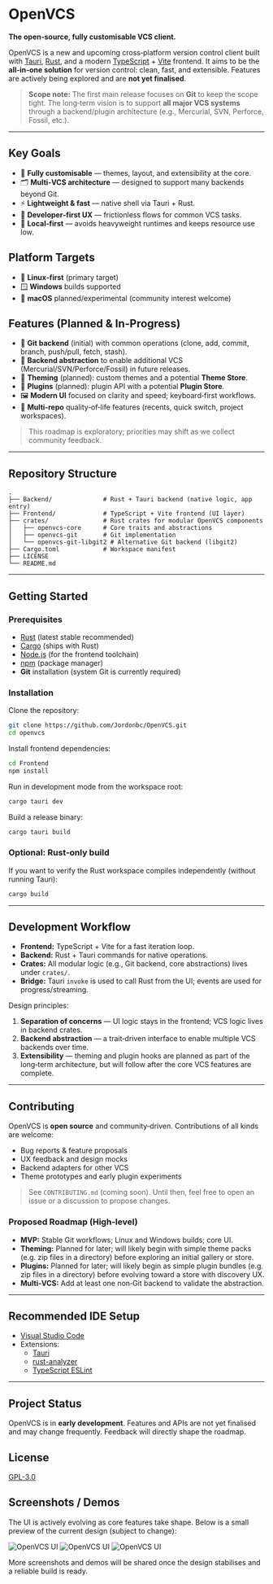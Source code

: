 # OpenVCS

**The open‑source, fully customisable VCS client.**

OpenVCS is a new and upcoming cross‑platform version control client built with [Tauri](https://tauri.app/), [Rust](https://www.rust-lang.org/), and a modern [TypeScript](https://www.typescriptlang.org/) + [Vite](https://vitejs.dev/) frontend. It aims to be the **all‑in‑one solution** for version control: clean, fast, and extensible. Features are actively being explored and are **not yet finalised**.

> **Scope note:** The first main release focuses on **Git** to keep the scope tight. The long‑term vision is to support **all major VCS systems** through a backend/plugin architecture (e.g., Mercurial, SVN, Perforce, Fossil, etc.).

---

## Key Goals

- 🧩 **Fully customisable** — themes, layout, and extensibility at the core.
- 🗂 **Multi‑VCS architecture** — designed to support many backends beyond Git.
- ⚡ **Lightweight & fast** — native shell via Tauri + Rust.
- 🧰 **Developer‑first UX** — frictionless flows for common VCS tasks.
- 🧱 **Local‑first** — avoids heavyweight runtimes and keeps resource use low.

## Platform Targets

- 🐧 **Linux‑first** (primary target)
- 🪟 **Windows** builds supported
- 🍏 **macOS** planned/experimental (community interest welcome)

## Features (Planned & In‑Progress)

- 🔗 **Git backend** (initial) with common operations (clone, add, commit, branch, push/pull, fetch, stash).
- 🔌 **Backend abstraction** to enable additional VCS (Mercurial/SVN/Perforce/Fossil) in future releases.
- 🎨 **Theming** (planned): custom themes and a potential **Theme Store**.
- 🧩 **Plugins** (planned): plugin API with a potential **Plugin Store**.
- 🖼 **Modern UI** focused on clarity and speed; keyboard‑first workflows.
- 📁 **Multi‑repo** quality‑of‑life features (recents, quick switch, project workspaces).

> This roadmap is exploratory; priorities may shift as we collect community feedback.

---

## Repository Structure

```
.
├── Backend/              # Rust + Tauri backend (native logic, app entry)
├── Frontend/             # TypeScript + Vite frontend (UI layer)
├── crates/               # Rust crates for modular OpenVCS components
│   ├── openvcs-core      # Core traits and abstractions
│   ├── openvcs-git       # Git implementation
│   └── openvcs-git-libgit2 # Alternative Git backend (libgit2)
├── Cargo.toml            # Workspace manifest
├── LICENSE
└── README.md
```

---

## Getting Started

### Prerequisites

- [Rust](https://www.rust-lang.org/tools/install) (latest stable recommended)
- [Cargo](https://doc.rust-lang.org/cargo/) (ships with Rust)
- [Node.js](https://nodejs.org/) (for the frontend toolchain)
- [npm](https://www.npmjs.com/) (package manager)
- **Git** installation (system Git is currently required)

### Installation

Clone the repository:

```bash
git clone https://github.com/Jordonbc/OpenVCS.git
cd openvcs
```

Install frontend dependencies:

```bash
cd Frontend
npm install
```

Run in development mode from the workspace root:

```bash
cargo tauri dev
```

Build a release binary:

```bash
cargo tauri build
```

### Optional: Rust‑only build

If you want to verify the Rust workspace compiles independently (without running Tauri):

```bash
cargo build
```

---

## Development Workflow

- **Frontend:** TypeScript + Vite for a fast iteration loop.
- **Backend:** Rust + Tauri commands for native operations.
- **Crates:** All modular logic (e.g., Git backend, core abstractions) lives under `crates/`.
- **Bridge:** Tauri `invoke` is used to call Rust from the UI; events are used for progress/streaming.

Design principles:

1. **Separation of concerns** — UI logic stays in the frontend; VCS logic lives in backend crates.
2. **Backend abstraction** — a trait‑driven interface to enable multiple VCS backends over time.
3. **Extensibility** — theming and plugin hooks are planned as part of the long‑term architecture, but will follow after the core VCS features are complete.

---

## Contributing

OpenVCS is **open source** and community‑driven. Contributions of all kinds are welcome:

- Bug reports & feature proposals
- UX feedback and design mocks
- Backend adapters for other VCS
- Theme prototypes and early plugin experiments

> See `CONTRIBUTING.md` (coming soon). Until then, feel free to open an issue or a discussion to propose changes.

### Proposed Roadmap (High‑level)

- **MVP:** Stable Git workflows; Linux and Windows builds; core UI.
- **Theming:** Planned for later; will likely begin with simple theme packs (e.g. zip files in a directory) before exploring an initial gallery or store.
- **Plugins:** Planned for later; will likely begin as simple plugin bundles (e.g. zip files in a directory) before evolving toward a store with discovery UX.
- **Multi‑VCS:** Add at least one non‑Git backend to validate the abstraction.

---

## Recommended IDE Setup

- [Visual Studio Code](https://code.visualstudio.com/)
- Extensions:
  - [Tauri](https://marketplace.visualstudio.com/items?itemName=tauri-apps.tauri-vscode)
  - [rust-analyzer](https://marketplace.visualstudio.com/items?itemName=rust-lang.rust-analyzer)
  - [TypeScript ESLint](https://marketplace.visualstudio.com/items?itemName=dbaeumer.vscode-eslint)

---

## Project Status

OpenVCS is in **early development**. Features and APIs are not yet finalised and may change frequently. Feedback will directly shape the roadmap.

## License

[GPL-3.0](LICENSE)

## Screenshots / Demos

The UI is actively evolving as core features take shape. Below is a small preview of the current design (subject to change):

![OpenVCS UI](docs/images/Main-UI-Preview.png)
![OpenVCS UI](docs/images/AddExisting-UI-Preview.png)
![OpenVCS UI](docs/images/Settings-UI-Preview.png)

More screenshots and demos will be shared once the design stabilises and a reliable build is ready.

